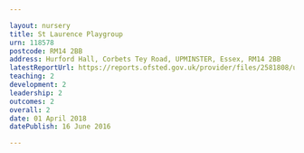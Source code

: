 ```yaml
---

layout: nursery
title: St Laurence Playgroup
urn: 118578
postcode: RM14 2BB
address: Hurford Hall, Corbets Tey Road, UPMINSTER, Essex, RM14 2BB
latestReportUrl: https://reports.ofsted.gov.uk/provider/files/2581808/urn/118578.pdf
teaching: 2
development: 2
leadership: 2
outcomes: 2
overall: 2
date: 01 April 2018 
datePublish: 16 June 2016

---
```

